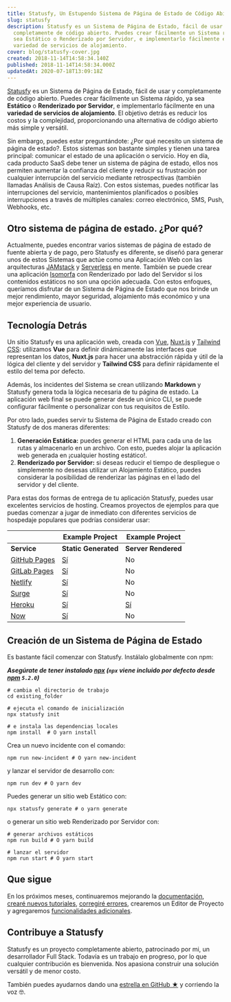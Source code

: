 ```yaml
---
title: Statusfy, Un Estupendo Sistema de Página de Estado de Código Abierto
slug: statusfy
description: Statusfy es un Sistema de Página de Estado, fácil de usar y
  completamente de código abierto. Puedes crear fácilmente un Sistema rápido, ya
  sea Estático o Renderizado por Servidor, e implementarlo fácilmente en una
  variedad de servicios de alojamiento.
cover: blog/statusfy-cover.jpg
created: 2018-11-14T14:58:34.140Z
published: 2018-11-14T14:58:34.000Z
updatedAt: 2020-07-18T13:09:18Z
---
```


[Statusfy](/es/statusfy) es un Sistema de Página de Estado, fácil de usar y completamente de código abierto. Puedes crear fácilmente un Sistema rápido, ya sea **Estático** o **Renderizado por Servidor**, e implementarlo fácilmente en una **variedad de servicios de alojamiento**. El objetivo detrás es reducir los costos y la complejidad, proporcionando una alternativa de código abierto más simple y versátil.

Sin embargo, puedes estar preguntándote: ¿Por qué necesito un sistema de página de estado?. Estos sistemas son bastante simples y tienen una tarea principal: comunicar el estado de una aplicación o servicio. Hoy en día, cada producto SaaS debe tener un sistema de página de estado, ellos nos permiten aumentar la confianza del cliente y reducir su frustración por cualquier interrupción del servicio mediante retrospectivas (también llamadas Análisis de Causa Raíz). Con estos sistemas, puedes notificar las interrupciones del servicio, mantenimientos planificados o posibles interrupciones a través de múltiples canales: correo electrónico, SMS, Push, Webhooks, etc.

## Otro sistema de página de estado. ¿Por qué?

Actualmente, puedes encontrar varios sistemas de página de estado de fuente abierta y de pago, pero Statusfy es diferente, se diseñó para generar unos de estos Sistemas que actúe como una Aplicación Web con las arquitecturas [JAMstack](https://jamstack.org/) y  [Serverless](https://serverless.com/learn/overview/) en mente. También se puede crear una aplicación [Isomorfa](https://www.netlify.com/blog/2017/06/06/jamstack-vs-isomorphic-server-side-rendering/) con Renderizado por lado del Servidor si los contenidos estáticos no son una opción adecuada. Con estos enfoques, queríamos disfrutar de un Sistema de Página de Estado que nos brinde un mejor rendimiento, mayor seguridad, alojamiento más económico y una mejor experiencia de usuario.

## Tecnología Detrás

Un sitio Statusfy es una aplicación web, creada con [Vue](http://vuejs.org/), [Nuxt.js](https://nuxtjs.org/) y [Tailwind CSS](https://tailwindcss.com/): utilizamos **Vue** para definir dinámicamente las interfaces que representan los datos, **Nuxt.js** para hacer una abstracción rápida y útil de la lógica del cliente y del servidor y **Tailwind CSS** para definir rápidamente el estilo del tema por defecto.

Además, los incidentes del Sistema se crean utilizando **Markdown** y Statusfy genera toda la lógica necesaria de tu página de estado. La aplicación web final se puede generar desde un único CLI, se puede configurar fácilmente o personalizar con tus requisitos de Estilo.

Por otro lado, puedes servir tu Sistema de Página de Estado creado con Statusfy de dos maneras diferentes:

1. **Generación Estática:** puedes generar el HTML para cada una de las rutas y almacenarlo en un archivo. Con esto, puedes alojar la aplicación web generada en ¡cualquier hosting estático!.
2. **Renderizado por Servidor:** si deseas reducir el tiempo de despliegue o simplemente no desesas utilizar un Alojamiento Estático, puedes considerar la posibilidad de renderizar las páginas en el lado del servidor y del cliente.

Para estas dos formas de entrega de tu aplicación Statusfy, puedes usar excelentes servicios de hosting. Creamos proyectos de ejemplos para que puedas comenzar a jugar de inmediato con diferentes servicios de hospedaje populares que podrías considerar usar:

|                                                                                       | Example Project                                                                      | Example Project                                                             |
| ------------------------------------------------------------------------------------- | ------------------------------------------------------------------------------------ | --------------------------------------------------------------------------- |
| **Service**                                                                           | **Static Generated**                                                                 | **Server Rendered**                                                         |
| [GitHub Pages](https://docs.statusfy.co/guide/deploy.html#github-pages)               | [Sí](https://github.com/juliomrqz/statusfy/tree/develop/examples/github-pages-static) | No                                                                          |
| [GitLab Pages](https://docs.statusfy.co/guide/deploy.html#gitlab-pages-and-gitlab-ci) | [Sí](https://github.com/juliomrqz/statusfy/tree/develop/examples/gitlab-pages-static) | No                                                                          |
| [Netlify](https://docs.statusfy.co/guide/deploy.html#netlify)                         | [Sí](https://github.com/juliomrqz/statusfy/tree/develop/examples/netlify-static)      | No                                                                          |
| [Surge](https://docs.statusfy.co/guide/deploy.html#surge)                             | [Sí](https://github.com/juliomrqz/statusfy/tree/develop/examples/surge-static)        | No                                                                          |
| [Heroku](https://docs.statusfy.co/guide/deploy.html#heroku)                           | [Sí](https://github.com/juliomrqz/statusfy/tree/develop/examples/heroku-static)       | [Sí](https://github.com/juliomrqz/statusfy/tree/develop/examples/heroku-ssr) |
| [Now](https://docs.statusfy.co/guide/deploy.html#now)                                 | [Sí](https://github.com/juliomrqz/statusfy/tree/develop/examples/now-v2-static)       | No                                                                          |

## Creación de un Sistema de Página de Estado

Es bastante fácil comenzar con Statusfy. Instálalo globalmente con npm:

***Asegúrate de tener instalado [npx](https://www.npmjs.com/package/npx) (`npx` viene incluido por defecto desde [npm](https://www.npmjs.com/get-npm) `5.2.0`)***

```shell
# cambia el directorio de trabajo
cd existing_folder

# ejecuta el comando de inicialización
npx statusfy init

# e instala las dependencias locales
npm install  # O yarn install
```

Crea un nuevo incidente con el comando:

```shell
npm run new-incident # O yarn new-incident
```

y lanzar el servidor de desarrollo con:

```shell
npm run dev # O yarn dev
```

Puedes generar un sitio web Estático con:

```shell
npx statusfy generate # o yarn generate
```

o generar un sitio web Renderizado por Servidor con:

```shell
# generar archivos estáticos
npm run build # O yarn build

# lanzar el servidor
npm run start # O yarn start
```

## Que sigue

En los próximos meses, continuaremos mejorando la [documentación](https://docs.statusfy.co/es/), [crearé nuevos tutoriales](/es/blog), [corregiré errores](https://github.com/juliomrqz/statusfy), crearemos un Editor de Proyecto y agregaremos [funcionalidades adicionales](https://docs.statusfy.co/es/guide/#por-hacer).

## Contribuye a Statusfy

Statusfy es un proyecto completamente abierto, patrocinado por mi, un desarrollador Full Stack. Todavía es un trabajo en progreso, por lo que cualquier contribución es bienvenida. Nos apasiona construir una solución versátil y de menor costo.

También puedes ayudarnos dando una [estrella en GitHub ★](https://github.com/juliomrqz/statusfy) y corriendo la voz 🤓.


